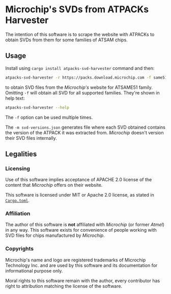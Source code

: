 # Microchip's SVDs from ATPACKs Harvester

The intention of this software is to scrape the website with ATPACKs to obtain SVDs from them for some families of ATSAM chips.

## Usage

Install using `cargo install atpacks-svd-harvester` command and then:
```sh
atpacks-svd-harvester -r https://packs.download.microchip.com -f same51 -d svd/ -m svd-versions.json
```
to obtain SVD files from the _Microchip's_ website for ATSAME51 family. Omitting `-f` will obtain all SVD for all supported families. They're shown in help text:
```sh
atpacks-svd-harvester --help
```
The `-f` option can be used multiple times.

The `-m svd-versions.json` generates file where each SVD obtained contains the version of the ATPACK it was extracted from. _Microchip_ doesn't version their SVD files internally.

## Legalities

### Licensing

Use of this software implies acceptance of APACHE 2.0 license of the content that _Microchip_ offers on their website.

This software is licensed under MIT or Apache 2.0 license, as stated in [`Cargo.toml`](Cargo.toml).

### Affiliation

The author of this software is **not** affiliated with _Microchip_ (or former _Atmel_) in any way. This software exists for convenience of people working with SVD files for chips manufactured by _Microchip_.

### Copyrights

Microchip's name and logo are registered trademarks of Microchip Technology Inc. and are used by this software and its documentation for informational purpose only.

Moral rights to this software remain with the author, every contributor has right to attribution matching the license of the software.
